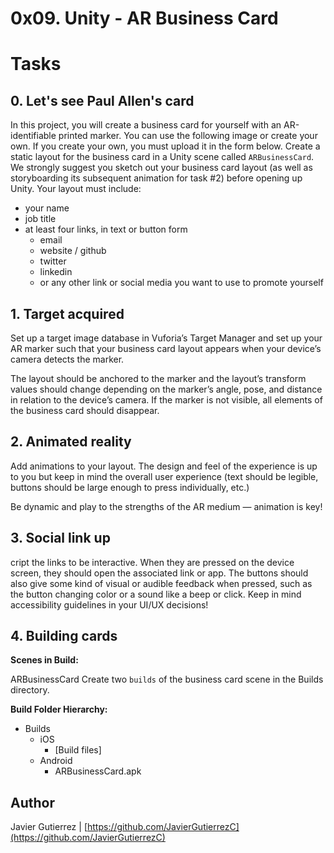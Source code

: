 # 0x09. Unity - AR Business Card

# Tasks

## 0. Let's see Paul Allen's card 
In this project, you will create a business card for yourself with an AR-identifiable printed marker. You can use the following image or create your own. If you create your own, you must upload it in the form below.
Create a static layout for the business card in a Unity scene called ```ARBusinessCard```. We strongly suggest you sketch out your business card layout (as well as storyboarding its subsequent animation for task #2) before opening up Unity. Your layout must include:

* your name
* job title
* at least four links, in text or button form
  * email
  * website / github
  * twitter
  * linkedin
  * or any other link or social media you want to use to promote yourself
          
## 1. Target acquired
Set up a target image database in Vuforia’s Target Manager and set up your AR marker such that your business card layout appears when your device’s camera detects the marker.

The layout should be anchored to the marker and the layout’s transform values should change depending on the marker’s angle, pose, and distance in relation to the device’s camera. If the marker is not visible, all elements of the business card should disappear.

## 2. Animated reality 
Add animations to your layout. The design and feel of the experience is up to you but keep in mind the overall user experience (text should be legible, buttons should be large enough to press individually, etc.)

Be dynamic and play to the strengths of the AR medium — animation is key!

## 3. Social link up
cript the links to be interactive. When they are pressed on the device screen, they should open the associated link or app. The buttons should also give some kind of visual or audible feedback when pressed, such as the button changing color or a sound like a beep or click. Keep in mind accessibility guidelines in your UI/UX decisions!

## 4. Building cards 
**Scenes in Build:**

ARBusinessCard
Create two ```builds``` of the business card scene in the Builds directory.

**Build Folder Hierarchy:**

* Builds
  * iOS
    * [Build files]
  * Android
    * ARBusinessCard.apk


## Author

Javier Gutierrez  | [https://github.com/JavierGutierrezC](https://github.com/JavierGutierrezC)